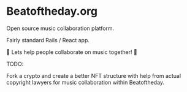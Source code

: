 # Beatoftheday.org

Open source music collaboration platform.

Fairly standard Rails / React app.

🎻 Lets help people collaborate on music together! 🎵

TODO:

Fork a crypto and create a better NFT structure with help from actual copyright lawyers for music collaboration within Beatoftheday.
